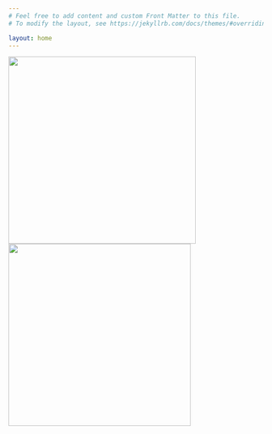 ```yaml
---
# Feel free to add content and custom Front Matter to this file.
# To modify the layout, see https://jekyllrb.com/docs/themes/#overriding-theme-defaults

layout: home
---
```


<img src="{{ site.baseurl }}\assets\images\kids-magazine\kid-magazine-2.jpg" width="370"/>
<img src="{{ site.baseurl }}\assets\images\kids-magazine\kid-magazine-1.jpg" width="360"/>
